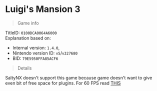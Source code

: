 # Luigi's Mansion 3

> Game info

TitleID: `0100DCA0064A6000`<br>
Explanation based on:
- Internal version: `1.4.0`, 
- Nintendo version ID: `v5`/`v327680`
- BID: `79E5950FFA85ACF6`

> Details

SaltyNX doesn't support this game because game doesn't want to give even bit of free space for plugins. For 60 FPS read [THIS](https://gbatemp.net/threads/luigis-mansion-3-60fps-mod.557992/)